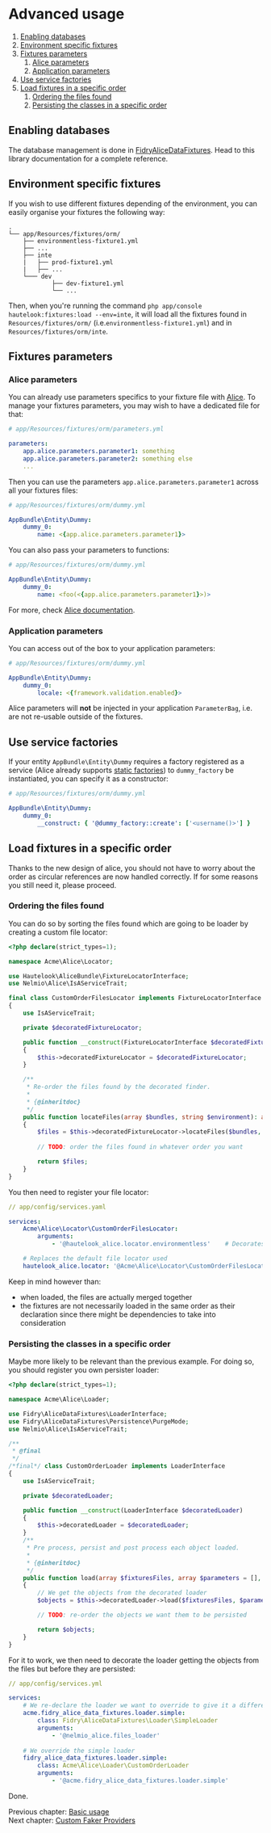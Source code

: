 # Advanced usage

1. [Enabling databases](#enabling-databases)
1. [Environment specific fixtures](#environment-specific-fixtures)
1. [Fixtures parameters](#fixtures-parameters)
    1. [Alice parameters](#alice-parameters)
    1. [Application parameters](#application-parameters)
1. [Use service factories](#use-service-factories)
1. [Load fixtures in a specific order](#load-fixtures-in-a-specific-order)
    1. [Ordering the files found](#ordering-the-files-found)
    1. [Persisting the classes in a specific order](#persisting-the-classes-in-a-specific-order)


## Enabling databases

The database management is done in [FidryAliceDataFixtures](https://github.com/theofidry/AliceDataFixtures). Head
to this library documentation for a complete reference.


## Environment specific fixtures

If you wish to use different fixtures depending of the environment, you can easily organise your fixtures the following way:

```
.
└── app/Resources/fixtures/orm/
    ├── environmentless-fixture1.yml
    ├── ...
    ├── inte
    |   ├── prod-fixture1.yml
    |   ├── ...
    └─── dev
            ├── dev-fixture1.yml
            └── ...
```

Then, when you're running the command `php app/console hautelook:fixtures:load --env=inte`, it will load all the
fixtures found in `Resources/fixtures/orm/` (i.e.`environmentless-fixture1.yml`) and in `Resources/fixtures/orm/inte`.


## Fixtures parameters

### Alice parameters

You can already use parameters specifics to your fixture file with
[Alice](https://github.com/nelmio/alice/blob/master/doc/fixtures-refactoring.md#parameters). To manage your fixtures
parameters, you may wish to have a dedicated file for that:

```yaml
# app/Resources/fixtures/orm/parameters.yml

parameters:
    app.alice.parameters.parameter1: something
    app.alice.parameters.parameter2: something else
    ...
```

Then you can use the parameters `app.alice.parameters.parameter1` across all your fixtures files:

```yaml
# app/Resources/fixtures/orm/dummy.yml

AppBundle\Entity\Dummy:
    dummy_0:
        name: <{app.alice.parameters.parameter1}>
```

You can also pass your parameters to functions:

```yaml
# app/Resources/fixtures/orm/dummy.yml

AppBundle\Entity\Dummy:
    dummy_0:
        name: <foo(<{app.alice.parameters.parameter1}>)>
```

For more, check [Alice documentation](https://github.com/nelmio/alice#table-of-contents).


### Application parameters

You can access out of the box to your application parameters:

```yaml
# app/Resources/fixtures/orm/dummy.yml

AppBundle\Entity\Dummy:
    dummy_0:
        locale: <{framework.validation.enabled}>
```

Alice parameters will **not** be injected in your application `ParameterBag`, i.e. are not re-usable outside of the
fixtures.


## Use service factories

If your entity `AppBundle\Entity\Dummy` requires a factory registered as a service (Alice already supports [static
factories](https://github.com/nelmio/alice/blob/master/doc/complete-reference.md#specifying-constructor-arguments)) to
`dummy_factory` be instantiated, you can specify it as a constructor:

```yaml
# app/Resources/fixtures/orm/dummy.yml

AppBundle\Entity\Dummy:
    dummy_0:
        __construct: { '@dummy_factory::create': ['<username()>'] }
```


## Load fixtures in a specific order

Thanks to the new design of alice, you should not have to worry about the order as circular references are now handled
correctly. If for some reasons you still need it, please proceed.


### Ordering the files found

You can do so by sorting the files found which are going to be loader by creating a custom file locator:

```php
<?php declare(strict_types=1);

namespace Acme\Alice\Locator;

use Hautelook\AliceBundle\FixtureLocatorInterface;
use Nelmio\Alice\IsAServiceTrait;

final class CustomOrderFilesLocator implements FixtureLocatorInterface
{
    use IsAServiceTrait;

    private $decoratedFixtureLocator;

    public function __construct(FixtureLocatorInterface $decoratedFixtureLocator)
    {
        $this->decoratedFixtureLocator = $decoratedFixtureLocator;
    }

    /**
     * Re-order the files found by the decorated finder.
     *
     * {@inheritdoc}
     */
    public function locateFiles(array $bundles, string $environment): array
    {
        $files = $this->decoratedFixtureLocator->locateFiles($bundles, $environment);
        
        // TODO: order the files found in whatever order you want

        return $files;
    }
}
```

You then need to register your file locator:

```yaml
// app/config/services.yaml

services:
    Acme\Alice\Locator\CustomOrderFilesLocator:
        arguments:
            - '@hautelook_alice.locator.environmentless'    # Decorates the currently used file locator

    # Replaces the default file locator used
    hautelook_alice.locator: '@Acme\Alice\Locator\CustomOrderFilesLocator'
```

Keep in mind however than:

- when loaded, the files are actually merged together
- the fixtures are not necessarily loaded in the same order as their declaration since there might be dependencies
  to take into consideration


### Persisting the classes in a specific order

Maybe more likely to be relevant than the previous example. For doing so, you should register you own persister loader:

```php
<?php declare(strict_types=1);

namespace Acme\Alice\Loader;

use Fidry\AliceDataFixtures\LoaderInterface;
use Fidry\AliceDataFixtures\Persistence\PurgeMode;
use Nelmio\Alice\IsAServiceTrait;

/**
 * @final
 */
/*final*/ class CustomOrderLoader implements LoaderInterface
{
    use IsAServiceTrait;

    private $decoratedLoader;

    public function __construct(LoaderInterface $decoratedLoader)
    {
        $this->decoratedLoader = $decoratedLoader;
    }
    /**
     * Pre process, persist and post process each object loaded.
     *
     * {@inheritdoc}
     */
    public function load(array $fixturesFiles, array $parameters = [], array $objects = [], PurgeMode $purgeMode = null): array
    {
        // We get the objects from the decorated loader
        $objects = $this->decoratedLoader->load($fixturesFiles, $parameters, $objects, $purgeMode);

        // TODO: re-order the objects we want them to be persisted

        return $objects;
    }
}
```

For it to work, we then need to decorate the loader getting the objects from the files but before they are persisted:

```yaml
// app/config/services.yml

services:
    # We re-declare the loader we want to override to give it a different name
    acme.fidry_alice_data_fixtures.loader.simple:
        class: Fidry\AliceDataFixtures\Loader\SimpleLoader
        arguments:
            - '@nelmio_alice.files_loader'
        
    # We override the simple loader
    fidry_alice_data_fixtures.loader.simple:
        class: Acme\Alice\Loader\CustomOrderLoader
        arguments:
            - '@acme.fidry_alice_data_fixtures.loader.simple'
```

Done.


Previous chapter: [Basic usage](../README.md#basic-usage)<br />
Next chapter: [Custom Faker Providers](faker-providers.md)
